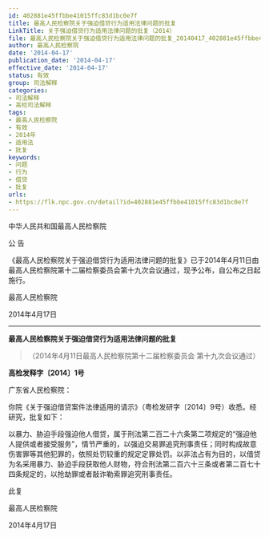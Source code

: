 ```yaml
---
id: 402881e45ffbbe41015ffc83d1bc0e7f
title: 最高人民检察院关于强迫借贷行为适用法律问题的批复
LinkTitle: 关于强迫借贷行为适用法律问题的批复（2014）
file: 最高人民检察院关于强迫借贷行为适用法律问题的批复_20140417_402881e45ffbbe41015ffc83d1bc0e7f.docx
author: 最高人民检察院
date: '2014-04-17'
publication_date: '2014-04-17'
effective_date: '2014-04-17'
status: 有效
group: 司法解释
categories:
- 司法解释
- 高检司法解释
tags:
- 最高人民检察院
- 有效
- 2014年
- 适用法
- 批复
keywords:
- 问题
- 行为
- 借贷
- 批复
urls:
- https://flk.npc.gov.cn/detail?id=402881e45ffbbe41015ffc83d1bc0e7f
---
```


中华人民共和国最高人民检察院

公 告

《最高人民检察院关于强迫借贷行为适用法律问题的批复》已于2014年4月11日由最高人民检察院第十二届检察委员会第十九次会议通过，现予公布，自公布之日起施行。

最高人民检察院

2014年4月17日

---

**最高人民检察院关于强迫借贷行为适用法律问题的批复**

> （2014年4月11日最高人民检察院第十二届检察委员会
> 第十九次会议通过）

**高检发释字〔2014〕1号**

广东省人民检察院：

你院《关于强迫借贷案件法律适用的请示》（粤检发研字〔2014〕9号）收悉。经研究，批复如下：

以暴力、胁迫手段强迫他人借贷，属于刑法第二百二十六条第二项规定的“强迫他人提供或者接受服务”，情节严重的，以强迫交易罪追究刑事责任；同时构成故意伤害罪等其他犯罪的，依照处罚较重的规定定罪处罚。以非法占有为目的，以借贷为名采用暴力、胁迫手段获取他人财物，符合刑法第二百六十三条或者第二百七十四条规定的，以抢劫罪或者敲诈勒索罪追究刑事责任。

此复

最高人民检察院

2014年4月17日
